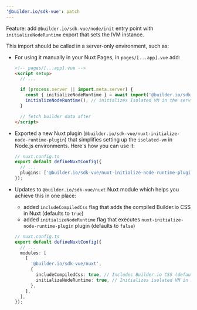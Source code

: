 ```yaml
---
'@builder.io/sdk-vue': patch
---
```


Feature: add `@builder.io/sdk-vue/node/init` entry point with `initializeNodeRuntime` export that sets the IVM instance.

This import should be called in a server-only environment, such as:

- For using it manually in your Nuxt Pages, in `pages/[...app].vue` add:

  ```html
  <!-- pages/[...app].vue -->
  <script setup>
    // ...

    if (process.server || import.meta.server) {
      const { initializeNodeRuntime } = await import('@builder.io/sdk-vue/node/init');
      initializeNodeRuntime(); // initializes Isolated VM in the server
    }

    // fetch builder data after
  </script>
  ```

- Exported a new Nuxt plugin (`@builder.io/sdk-vue/nuxt-initialize-node-runtime-plugin`) that simplifies setting up the `isolated-vm` in Node.js environments. Here's how you can use it:

  ```ts
  // nuxt.config.ts
  export default defineNuxtConfig({
    // ...
    plugins: ['@builder.io/sdk-vue/nuxt-initialize-node-runtime-plugin'],
  });
  ```

- Updates to `@builder.io/sdk-vue/nuxt` Nuxt module which helps you achieve this in one place:

  - added `includeCompiledCss` flag that adds the compiled Builder.io CSS in Nuxt (defaults to `true`)
  - added `initializeNodeRuntime` flag that executes `nuxt-initialize-node-runtime-plugin` plugin (defaults to `false`)

  ```ts
  // nuxt.config.ts
  export default defineNuxtConfig({
    // ...
    modules: [
      [
        '@builder.io/sdk-vue/nuxt',
        {
          includeCompiledCss: true, // Includes Builder.io CSS (default: true)
          initializeNodeRuntime: true, // Initializes isolated VM in Node runtime (default: false)
        },
      ],
    ],
  });
  ```
